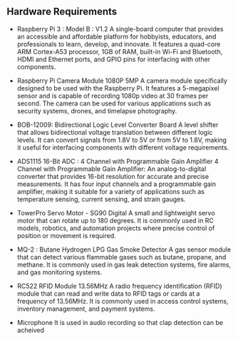 ## Hardware Requirements



- Raspberry Pi 3 : Model B : V1.2 
A single-board computer that provides an accessible and affordable platform for hobbyists, educators, and professionals to learn, develop, and innovate. It features a quad-core ARM Cortex-A53 processor, 1GB of RAM, built-in Wi-Fi and Bluetooth, HDMI and Ethernet ports, and GPIO pins for interfacing with other components.

- Raspberry Pi Camera Module 1080P 5MP
A camera module specifically designed to be used with the Raspberry Pi. It features a 5-megapixel sensor and is capable of recording 1080p video at 30 frames per second. The camera can be used for various applications such as security systems, drones, and timelapse photography.

- BOB-12009: Bidirectional Logic Level Converter Board
A level shifter that allows bidirectional voltage translation between different logic levels. It can convert signals from 1.8V to 5V or from 5V to 1.8V, making it useful for interfacing components with different voltage requirements.

- ADS1115 16-Bit ADC : 4 Channel with Programmable Gain Amplifier
4 Channel with Programmable Gain Amplifier: An analog-to-digital converter that provides 16-bit resolution for accurate and precise measurements. It has four input channels and a programmable gain amplifier, making it suitable for a variety of applications such as temperature sensing, current sensing, and strain gauges.

- TowerPro Servo Motor - SG90 Digital
A small and lightweight servo motor that can rotate up to 180 degrees. It is commonly used in RC models, robotics, and automation projects where precise control of position or movement is required.

- MQ-2 : Butane Hydrogen LPG Gas Smoke Detector
A gas sensor module that can detect various flammable gases such as butane, propane, and methane. It is commonly used in gas leak detection systems, fire alarms, and gas monitoring systems.

- RC522 RFID Module 13.56MHz
A radio frequency identification (RFID) module that can read and write data to RFID tags or cards at a frequency of 13.56MHz. It is commonly used in access control systems, inventory management, and payment systems.

- Microphone
It is used in audio recording so that clap detection can be acheived
